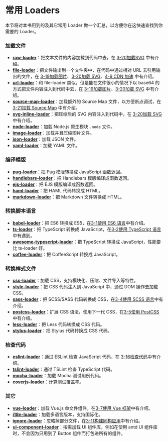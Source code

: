 常用 Loaders
==========

本节将对本书用到的及其它常用 Loader 做一个汇总，以方便你在这快速查找到你需要的 Loader。

### 加载文件

*   **[raw-loader](https://github.com/webpack-contrib/raw-loader)**：把文本文件的内容加载到代码中去，在 [3-20加载SVG](../3实战/3-20加载SVG.html) 中有介绍。
*   **[file-loader](https://github.com/webpack-contrib/file-loader)**：把文件输出到一个文件夹中，在代码中通过相对 URL 去引用输出的文件，在 [3-19加载图片](../3实战/3-19加载图片.html)、[3-20加载 SVG](../3实战/3-20加载SVG.html)、[4-9 CDN 加速](../4优化/4-9CDN加速.html) 中有介绍。
*   **[url-loader](https://github.com/webpack-contrib/url-loader)**：和 file-loader 类似，但是能在文件很小的情况下以 base64 的方式把文件内容注入到代码中去，在 [3-19加载图片](../3实战/3-19加载图片.html)、[3-20加载 SVG](../3实战/3-20加载SVG.html) 中有介绍。
*   **[source-map-loader](https://github.com/webpack-contrib/source-map-loader)**：加载额外的 Source Map 文件，以方便断点调试，在 [3-21加载 Source Map](../3实战/3-21加载SourceMap.html) 中有介绍。
*   **[svg-inline-loader](https://github.com/webpack-contrib/svg-inline-loader)**：把压缩后的 SVG 内容注入到代码中，在 [3-20加载 SVG](../3实战/3-20加载SVG.html) 中有介绍。
*   **[node-loader](https://github.com/webpack-contrib/node-loader)**：加载 Node.js 原生模块 `.node` 文件。
*   **[image-loader](https://github.com/tcoopman/image-webpack-loader)**：加载并且压缩图片文件。
*   **[json-loader](https://github.com/webpack-contrib/json-loader)**：加载 JSON 文件。
*   **[yaml-loader](https://github.com/okonet/yaml-loader)**：加载 YAML 文件。

### 编译模版

*   **[pug-loader](https://github.com/pugjs/pug-loader)**：把 Pug 模版转换成 JavaScript 函数返回。
*   **[handlebars-loader](https://github.com/pcardune/handlebars-loader)**：把 Handlebars 模版编译成函数返回。
*   **[ejs-loader](https://github.com/okonet/ejs-loader)**：把 EJS 模版编译成函数返回。
*   **[haml-loader](https://github.com/AlexanderPavlenko/haml-loader)**：把 HAML 代码转换成 HTML。
*   **[markdown-loader](https://github.com/peerigon/markdown-loader)**：把 Markdown 文件转换成 HTML。

### 转换脚本语言

*   **[babel-loader](https://github.com/babel/babel-loader)**：把 ES6 转换成 ES5，在[3-1使用 ES6 语言](../3实战/3-1使用ES6语言.html)中有介绍。
*   **[ts-loader](https://github.com/TypeStrong/ts-loader)**：把 TypeScript 转换成 JavaScript，在[3-2使用 TypeScript 语言](../3实战/3-2使用TypeScript语言.html)中有遇到。
*   **[awesome-typescript-loader](https://github.com/s-panferov/awesome-typescript-loader)**：把 TypeScript 转换成 JavaScript，性能要比 ts-loader 好。
*   **[coffee-loader](https://github.com/webpack-contrib/coffee-loader)**：把 CoffeeScript 转换成 JavaScript。

### 转换样式文件

*   **[css-loader](https://github.com/webpack-contrib/css-loader)**：加载 CSS，支持模块化、压缩、文件导入等特性。
*   **[style-loader](https://github.com/webpack-contrib/style-loader)**：把 CSS 代码注入到 JavaScript 中，通过 DOM 操作去加载 CSS。
*   **[sass-loader](https://github.com/webpack-contrib/sass-loader)**：把 SCSS/SASS 代码转换成 CSS，在[3-4使用 SCSS 语言](../3实战/3-4使用SCSS语言.html)中有介绍。
*   **[postcss-loader](https://github.com/postcss/postcss-loader)**：扩展 CSS 语法，使用下一代 CSS，在[3-5使用 PostCSS](../3实战/3-5使用PostCSS.html)中有介绍。
*   **[less-loader](https://github.com/webpack-contrib/less-loader)**：把 Less 代码转换成 CSS 代码。
*   **[stylus-loader](https://github.com/shama/stylus-loader)**：把 Stylus 代码转换成 CSS 代码。

### 检查代码

*   **[eslint-loader](https://github.com/MoOx/eslint-loader)**：通过 ESLint 检查 JavaScript 代码，在 [3-16检查代码](../3实战/3-16检查代码.html)中有介绍。
*   **[tslint-loader](https://github.com/wbuchwalter/tslint-loader)**：通过 TSLint 检查 TypeScript 代码。
*   **[mocha-loader](https://github.com/webpack-contrib/mocha-loader)**：加载 Mocha 测试用例代码。
*   **[coverjs-loader](https://github.com/webpack-contrib/coverjs-loader)**：计算测试覆盖率。

### 其它

*   **[vue-loader](https://github.com/vuejs/vue-loader)**：加载 Vue.js 单文件组件，在[3-7使用 Vue 框架](../3实战/3-7使用Vue框架.html)中有介绍。
*   **[i18n-loader](https://github.com/webpack-contrib/i18n-loader)**：加载多语言版本，支持国际化。
*   **[ignore-loader](https://github.com/cherrry/ignore-loader)**：忽略掉部分文件，在[3-11构建同构应用](../3实战/3-11构建同构应用.html)中有介绍。
*   **[ui-component-loader](https://github.com/gwuhaolin/ui-component-loader)**：按需加载 UI 组件库，例如在使用 antd UI 组件库时，不会因为只用到了 Button 组件而打包进所有的组件。